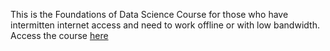 This is the Foundations of Data Science Course for those who have intermitten internet access and need to work offline or with low bandwidth. Access the course [here](https://docs.microsoft.com/en-us/learn/paths/foundations-data-science/?source=learn)
